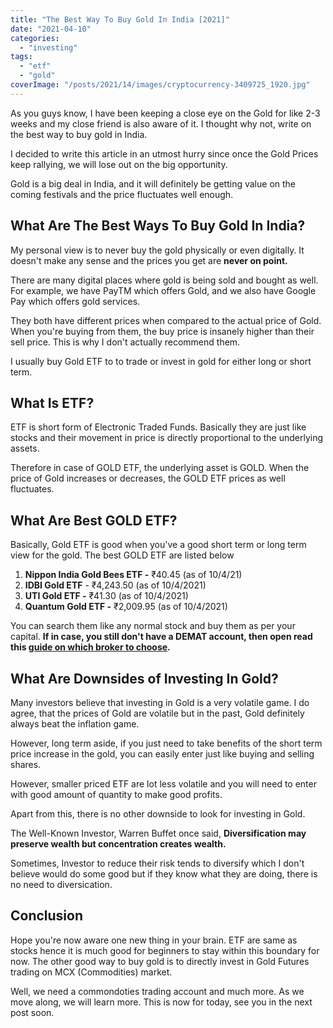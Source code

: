 ```yaml
---
title: "The Best Way To Buy Gold In India [2021]"
date: "2021-04-10"
categories: 
  - "investing"
tags: 
  - "etf"
  - "gold"
coverImage: "/posts/2021/14/images/cryptocurrency-3409725_1920.jpg"
---
```


As you guys know, I have been keeping a close eye on the Gold for like 2-3 weeks and my close friend is also aware of it. I thought why not, write on the best way to buy gold in India.

I decided to write this article in an utmost hurry since once the Gold Prices keep rallying, we will lose out on the big opportunity.

Gold is a big deal in India, and it will definitely be getting value on the coming festivals and the price fluctuates well enough.

## What Are The Best Ways To Buy Gold In India?

My personal view is to never buy the gold physically or even digitally. It doesn't make any sense and the prices you get are **never on point.**

There are many digital places where gold is being sold and bought as well. For example, we have PayTM which offers Gold, and we also have Google Pay which offers gold services.

They both have different prices when compared to the actual price of Gold. When you're buying from them, the buy price is insanely higher than their sell price. This is why I don't actually recommend them.

I usually buy Gold ETF to to trade or invest in gold for either long or short term.

## What Is ETF?

ETF is short form of Electronic Traded Funds. Basically they are just like stocks and their movement in price is directly proportional to the underlying assets.

Therefore in case of GOLD ETF, the underlying asset is GOLD. When the price of Gold increases or decreases, the GOLD ETF prices as well fluctuates.

## What Are Best GOLD ETF?

Basically, Gold ETF is good when you've a good short term or long term view for the gold. The best GOLD ETF are listed below  

1. **Nippon India Gold Bees ETF -** ₹40.45 (as of 10/4/21)
2. **IDBI Gold ETF** - ₹4,243.50 (as of 10/4/2021)
3. **UTI Gold ETF -** ₹41.30 (as of 10/4/2021)
4. **Quantum Gold ETF -** ₹2,009.95 (as of 10/4/2021)

You can search them like any normal stock and buy them as per your capital. **If in case, you still don't have a DEMAT account, then open read this [guide on which broker to choose](https://sastaeinstein.com/upstox-vs-zerodha-the-stock-broker-battle/).**

## What Are Downsides of Investing In Gold?

Many investors believe that investing in Gold is a very volatile game. I do agree, that the prices of Gold are volatile but in the past, Gold definitely always beat the inflation game.

However, long term aside, if you just need to take benefits of the short term price increase in the gold, you can easily enter just like buying and selling shares.

However, smaller priced ETF are lot less volatile and you will need to enter with good amount of quantity to make good profits.

Apart from this, there is no other downside to look for investing in Gold.

The Well-Known Investor, Warren Buffet once said, **Diversification may preserve wealth but concentration creates wealth.**

Sometimes, Investor to reduce their risk tends to diversify which I don't believe would do some good but if they know what they are doing, there is no need to diversication.

## Conclusion

Hope you're now aware one new thing in your brain. ETF are same as stocks hence it is much good for beginners to stay within this boundary for now. The other good way to buy gold is to directly invest in Gold Futures trading on MCX (Commodities) market.

Well, we need a commondoties trading account and much more. As we move along, we will learn more. This is now for today, see you in the next post soon.
